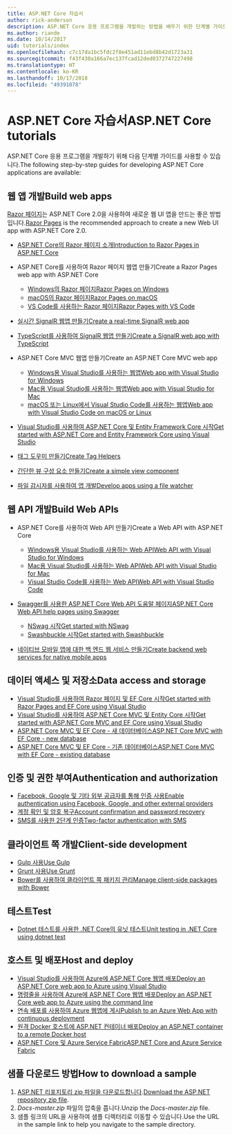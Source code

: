 ```yaml
---
title: ASP.NET Core 자습서
author: rick-anderson
description: ASP.NET Core 응용 프로그램을 개발하는 방법을 배우기 위한 단계별 가이드 목록입니다.
ms.author: riande
ms.date: 10/14/2017
uid: tutorials/index
ms.openlocfilehash: c7c17da1bc5fdc2f8e451ad11ebd8b42d1723a31
ms.sourcegitcommit: f43f430a166a7ec137fcad12ded0372747227498
ms.translationtype: HT
ms.contentlocale: ko-KR
ms.lasthandoff: 10/17/2018
ms.locfileid: "49391078"
---
```

# <a name="aspnet-core-tutorials"></a><span data-ttu-id="ff640-103">ASP.NET Core 자습서</span><span class="sxs-lookup"><span data-stu-id="ff640-103">ASP.NET Core tutorials</span></span>

<span data-ttu-id="ff640-104">ASP.NET Core 응용 프로그램을 개발하기 위해 다음 단계별 가이드를 사용할 수 있습니다.</span><span class="sxs-lookup"><span data-stu-id="ff640-104">The following step-by-step guides for developing ASP.NET Core applications are available:</span></span>

## <a name="build-web-apps"></a><span data-ttu-id="ff640-105">웹 앱 개발</span><span class="sxs-lookup"><span data-stu-id="ff640-105">Build web apps</span></span>

<span data-ttu-id="ff640-106">[Razor 페이지](xref:razor-pages/index)는 ASP.NET Core 2.0을 사용하여 새로운 웹 UI 앱을 만드는 좋은 방법입니다.</span><span class="sxs-lookup"><span data-stu-id="ff640-106">[Razor Pages](xref:razor-pages/index) is the recommended approach to create a new Web UI app with ASP.NET Core 2.0.</span></span>

* [<span data-ttu-id="ff640-107">ASP.NET Core의 Razor 페이지 소개</span><span class="sxs-lookup"><span data-stu-id="ff640-107">Introduction to Razor Pages in ASP.NET Core</span></span>](xref:razor-pages/index)
* <span data-ttu-id="ff640-108">ASP.NET Core를 사용하여 Razor 페이지 웹앱 만들기</span><span class="sxs-lookup"><span data-stu-id="ff640-108">Create a Razor Pages web app with ASP.NET Core</span></span>

   * [<span data-ttu-id="ff640-109">Windows의 Razor 페이지</span><span class="sxs-lookup"><span data-stu-id="ff640-109">Razor Pages on Windows</span></span>](xref:tutorials/razor-pages/index)
   * [<span data-ttu-id="ff640-110">macOS의 Razor 페이지</span><span class="sxs-lookup"><span data-stu-id="ff640-110">Razor Pages on macOS</span></span>](xref:tutorials/razor-pages-mac/index)
   * [<span data-ttu-id="ff640-111">VS Code를 사용하는 Razor 페이지</span><span class="sxs-lookup"><span data-stu-id="ff640-111">Razor Pages with VS Code</span></span>](xref:tutorials/razor-pages-vsc/index)  

* [<span data-ttu-id="ff640-112">실시간 SignalR 웹앱 만들기</span><span class="sxs-lookup"><span data-stu-id="ff640-112">Create a real-time SignalR web app</span></span>](xref:tutorials/signalr)
* [<span data-ttu-id="ff640-113">TypeScript를 사용하여 SignalR 웹앱 만들기</span><span class="sxs-lookup"><span data-stu-id="ff640-113">Create a SignalR web app with TypeScript</span></span>](xref:tutorials/signalr-typescript-webpack)

* <span data-ttu-id="ff640-114">ASP.NET Core MVC 웹앱 만들기</span><span class="sxs-lookup"><span data-stu-id="ff640-114">Create an ASP.NET Core MVC web app</span></span>

   * [<span data-ttu-id="ff640-115">Windows용 Visual Studio를 사용하는 웹앱</span><span class="sxs-lookup"><span data-stu-id="ff640-115">Web app with Visual Studio for Windows</span></span>](xref:tutorials/first-mvc-app/index)
   * [<span data-ttu-id="ff640-116">Mac용 Visual Studio를 사용하는 웹앱</span><span class="sxs-lookup"><span data-stu-id="ff640-116">Web app with Visual Studio for Mac</span></span>](xref:tutorials/first-mvc-app-mac/index)
   * [<span data-ttu-id="ff640-117">macOS 또는 Linux에서 Visual Studio Code를 사용하는 웹앱</span><span class="sxs-lookup"><span data-stu-id="ff640-117">Web app with Visual Studio Code on macOS or Linux</span></span>](xref:tutorials/first-mvc-app-xplat/index)

* [<span data-ttu-id="ff640-118">Visual Studio를 사용하여 ASP.NET Core 및 Entity Framework Core 시작</span><span class="sxs-lookup"><span data-stu-id="ff640-118">Get started with ASP.NET Core and Entity Framework Core using Visual Studio</span></span>](xref:data/ef-mvc/index)
* [<span data-ttu-id="ff640-119">태그 도우미 만들기</span><span class="sxs-lookup"><span data-stu-id="ff640-119">Create Tag Helpers</span></span>](xref:mvc/views/tag-helpers/authoring)
* [<span data-ttu-id="ff640-120">간단한 뷰 구성 요소 만들기</span><span class="sxs-lookup"><span data-stu-id="ff640-120">Create a simple view component</span></span>](xref:mvc/views/view-components#walkthrough-creating-a-simple-view-component)
* [<span data-ttu-id="ff640-121">파일 감시자를 사용하여 앱 개발</span><span class="sxs-lookup"><span data-stu-id="ff640-121">Develop apps using a file watcher</span></span>](xref:tutorials/dotnet-watch)

## <a name="build-web-apis"></a><span data-ttu-id="ff640-122">웹 API 개발</span><span class="sxs-lookup"><span data-stu-id="ff640-122">Build Web APIs</span></span>

* <span data-ttu-id="ff640-123">ASP.NET Core를 사용하여 Web API 만들기</span><span class="sxs-lookup"><span data-stu-id="ff640-123">Create a Web API with ASP.NET Core</span></span>

  * [<span data-ttu-id="ff640-124">Windows용 Visual Studio를 사용하는 Web API</span><span class="sxs-lookup"><span data-stu-id="ff640-124">Web API with Visual Studio for Windows</span></span>](xref:tutorials/first-web-api)
  * [<span data-ttu-id="ff640-125">Mac용 Visual Studio를 사용하는 Web API</span><span class="sxs-lookup"><span data-stu-id="ff640-125">Web API with Visual Studio for Mac</span></span>](xref:tutorials/first-web-api-mac)
  * [<span data-ttu-id="ff640-126">Visual Studio Code를 사용하는 Web API</span><span class="sxs-lookup"><span data-stu-id="ff640-126">Web API with Visual Studio Code</span></span>](xref:tutorials/web-api-vsc)

* [<span data-ttu-id="ff640-127">Swagger를 사용한 ASP.NET Core Web API 도움말 페이지</span><span class="sxs-lookup"><span data-stu-id="ff640-127">ASP.NET Core Web API help pages using Swagger</span></span>](xref:tutorials/web-api-help-pages-using-swagger)
  * [<span data-ttu-id="ff640-128">NSwag 시작</span><span class="sxs-lookup"><span data-stu-id="ff640-128">Get started with NSwag</span></span>](xref:tutorials/get-started-with-nswag)
  * [<span data-ttu-id="ff640-129">Swashbuckle 시작</span><span class="sxs-lookup"><span data-stu-id="ff640-129">Get started with Swashbuckle</span></span>](xref:tutorials/get-started-with-swashbuckle)

* [<span data-ttu-id="ff640-130">네이티브 모바일 앱에 대한 백 엔드 웹 서비스 만들기</span><span class="sxs-lookup"><span data-stu-id="ff640-130">Create backend web services for native mobile apps</span></span>](xref:mobile/native-mobile-backend)

## <a name="data-access-and-storage"></a><span data-ttu-id="ff640-131">데이터 액세스 및 저장소</span><span class="sxs-lookup"><span data-stu-id="ff640-131">Data access and storage</span></span>

* [<span data-ttu-id="ff640-132">Visual Studio를 사용하여 Razor 페이지 및 EF Core 시작</span><span class="sxs-lookup"><span data-stu-id="ff640-132">Get started with Razor Pages and EF Core using Visual Studio</span></span>](xref:data/ef-rp/intro)
* [<span data-ttu-id="ff640-133">Visual Studio를 사용하여 ASP.NET Core MVC 및 Entity Core 시작</span><span class="sxs-lookup"><span data-stu-id="ff640-133">Get started with ASP.NET Core MVC and EF Core using Visual Studio</span></span>](xref:data/ef-mvc/index)
* [<span data-ttu-id="ff640-134">ASP.NET Core MVC 및 EF Core - 새 데이터베이스</span><span class="sxs-lookup"><span data-stu-id="ff640-134">ASP.NET Core MVC with EF Core - new database</span></span>](/ef/core/get-started/aspnetcore/new-db)
* [<span data-ttu-id="ff640-135">ASP.NET Core MVC 및 EF Core - 기존 데이터베이스</span><span class="sxs-lookup"><span data-stu-id="ff640-135">ASP.NET Core MVC with EF Core - existing database</span></span>](/ef/core/get-started/aspnetcore/existing-db)

## <a name="authentication-and-authorization"></a><span data-ttu-id="ff640-136">인증 및 권한 부여</span><span class="sxs-lookup"><span data-stu-id="ff640-136">Authentication and authorization</span></span>

* [<span data-ttu-id="ff640-137">Facebook, Google 및 기타 외부 공급자를 통해 인증 사용</span><span class="sxs-lookup"><span data-stu-id="ff640-137">Enable authentication using Facebook, Google, and other external providers</span></span>](xref:security/authentication/social/index)
* [<span data-ttu-id="ff640-138">계정 확인 및 암호 복구</span><span class="sxs-lookup"><span data-stu-id="ff640-138">Account confirmation and password recovery</span></span>](xref:security/authentication/accconfirm)
* [<span data-ttu-id="ff640-139">SMS를 사용한 2단계 인증</span><span class="sxs-lookup"><span data-stu-id="ff640-139">Two-factor authentication with SMS</span></span>](xref:security/authentication/2fa)

## <a name="client-side-development"></a><span data-ttu-id="ff640-140">클라이언트 쪽 개발</span><span class="sxs-lookup"><span data-stu-id="ff640-140">Client-side development</span></span>

* [<span data-ttu-id="ff640-141">Gulp 사용</span><span class="sxs-lookup"><span data-stu-id="ff640-141">Use Gulp</span></span>](xref:client-side/using-gulp)
* [<span data-ttu-id="ff640-142">Grunt 사용</span><span class="sxs-lookup"><span data-stu-id="ff640-142">Use Grunt</span></span>](xref:client-side/using-grunt)
* [<span data-ttu-id="ff640-143">Bower를 사용하여 클라이언트 쪽 패키지 관리</span><span class="sxs-lookup"><span data-stu-id="ff640-143">Manage client-side packages with Bower</span></span>](xref:client-side/bower)

## <a name="test"></a><span data-ttu-id="ff640-144">테스트</span><span class="sxs-lookup"><span data-stu-id="ff640-144">Test</span></span>

* [<span data-ttu-id="ff640-145">Dotnet 테스트를 사용한 .NET Core의 유닛 테스트</span><span class="sxs-lookup"><span data-stu-id="ff640-145">Unit testing in .NET Core using dotnet test</span></span>](/dotnet/articles/core/testing/unit-testing-with-dotnet-test)

## <a name="host-and-deploy"></a><span data-ttu-id="ff640-146">호스트 및 배포</span><span class="sxs-lookup"><span data-stu-id="ff640-146">Host and deploy</span></span>

* [<span data-ttu-id="ff640-147">Visual Studio를 사용하여 Azure에 ASP.NET Core 웹앱 배포</span><span class="sxs-lookup"><span data-stu-id="ff640-147">Deploy an ASP.NET Core web app to Azure using Visual Studio</span></span>](xref:tutorials/publish-to-azure-webapp-using-vs)
* [<span data-ttu-id="ff640-148">명령줄을 사용하여 Azure에 ASP.NET Core 웹앱 배포</span><span class="sxs-lookup"><span data-stu-id="ff640-148">Deploy an ASP.NET Core web app to Azure using the command line</span></span>](/azure/app-service/app-service-web-get-started-dotnet)
* [<span data-ttu-id="ff640-149">연속 배포를 사용하여 Azure 웹앱에 게시</span><span class="sxs-lookup"><span data-stu-id="ff640-149">Publish to an Azure Web App with continuous deployment</span></span>](xref:host-and-deploy/azure-apps/azure-continuous-deployment)
* [<span data-ttu-id="ff640-150">원격 Docker 호스트에 ASP.NET 컨테이너 배포</span><span class="sxs-lookup"><span data-stu-id="ff640-150">Deploy an ASP.NET container to a remote Docker host</span></span>](/azure/vs-azure-tools-docker-hosting-web-apps-in-docker)
* [<span data-ttu-id="ff640-151">ASP.NET Core 및 Azure Service Fabric</span><span class="sxs-lookup"><span data-stu-id="ff640-151">ASP.NET Core and Azure Service Fabric</span></span>](/azure/service-fabric/service-fabric-add-a-web-frontend)

<a name="download"></a>
## <a name="how-to-download-a-sample"></a><span data-ttu-id="ff640-152">샘플 다운로드 방법</span><span class="sxs-lookup"><span data-stu-id="ff640-152">How to download a sample</span></span>

1. <span data-ttu-id="ff640-153">[ASP.NET 리포지토리 zip 파일을 다운로드합니다](https://codeload.github.com/aspnet/Docs/zip/master).</span><span class="sxs-lookup"><span data-stu-id="ff640-153">[Download the ASP.NET repository zip file](https://codeload.github.com/aspnet/Docs/zip/master).</span></span>
1. <span data-ttu-id="ff640-154">*Docs-master.zip* 파일의 압축을 풉니다.</span><span class="sxs-lookup"><span data-stu-id="ff640-154">Unzip the *Docs-master.zip* file.</span></span>
1. <span data-ttu-id="ff640-155">샘플 링크의 URL을 사용하여 샘플 디렉터리로 이동할 수 있습니다.</span><span class="sxs-lookup"><span data-stu-id="ff640-155">Use the URL in the sample link to help you navigate to the sample directory.</span></span>

